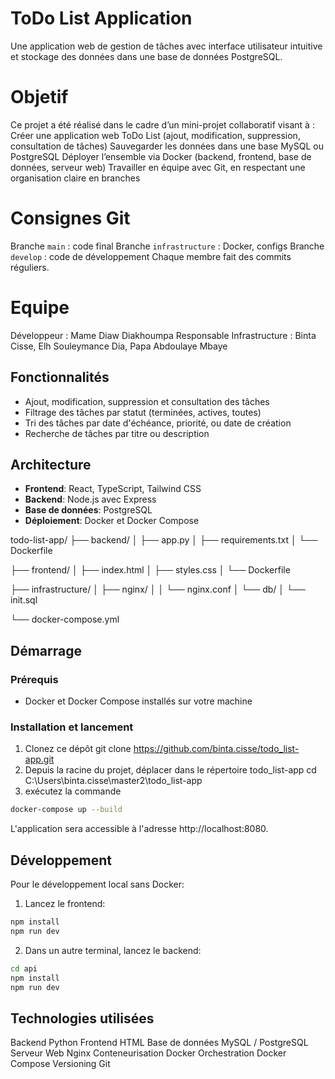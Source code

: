 # ToDo List Application

Une application web de gestion de tâches avec interface utilisateur intuitive et stockage des données dans une base de données PostgreSQL.

# Objetif

Ce projet a été réalisé dans le cadre d’un mini-projet collaboratif visant à :
Créer une application web ToDo List (ajout, modification, suppression, consultation de tâches)
Sauvegarder les données dans une base MySQL ou PostgreSQL
Déployer l’ensemble via Docker (backend, frontend, base de données, serveur web)
Travailler en équipe avec Git, en respectant une organisation claire en branches

# Consignes Git
Branche `main` : code final
Branche `infrastructure` : Docker, configs
Branche `develop` : code de développement
Chaque membre fait des commits réguliers.

# Equipe
Développeur : Mame Diaw Diakhoumpa
Responsable Infrastructure : Binta Cisse, Elh Souleymance Dia, Papa Abdoulaye Mbaye

## Fonctionnalités

- Ajout, modification, suppression et consultation des tâches
- Filtrage des tâches par statut (terminées, actives, toutes)
- Tri des tâches par date d'échéance, priorité, ou date de création
- Recherche de tâches par titre ou description


## Architecture

- **Frontend**: React, TypeScript, Tailwind CSS
- **Backend**: Node.js avec Express
- **Base de données**: PostgreSQL
- **Déploiement**: Docker et Docker Compose

todo-list-app/
├── backend/
│   ├── app.py
│   ├── requirements.txt
│   └── Dockerfile


├── frontend/
│   ├── index.html
│   ├── styles.css
│   └── Dockerfile


├── infrastructure/
│   ├── nginx/
│   │   └── nginx.conf
│   └── db/
│       └── init.sql


└── docker-compose.yml

## Démarrage

### Prérequis

- Docker et Docker Compose installés sur votre machine

### Installation et lancement

1. Clonez ce dépôt
   git clone https://github.com/binta.cisse/todo_list-app.git
2. Depuis la racine du projet, déplacer dans le répertoire todo_list-app
  cd C:\Users\binta.cisse\master2\todo_list-app
3.  exécutez la commande
```bash
docker-compose up --build 
```
L'application sera accessible à l'adresse http://localhost:8080.

## Développement

Pour le développement local sans Docker:

1. Lancez le frontend:

```bash
npm install
npm run dev
```

2. Dans un autre terminal, lancez le backend:

```bash
cd api
npm install
npm run dev
```

## Technologies utilisées

Backend	Python 
Frontend	HTML 
Base de données	MySQL / PostgreSQL
Serveur Web	Nginx 
Conteneurisation	Docker
Orchestration	Docker Compose
Versioning	Git

